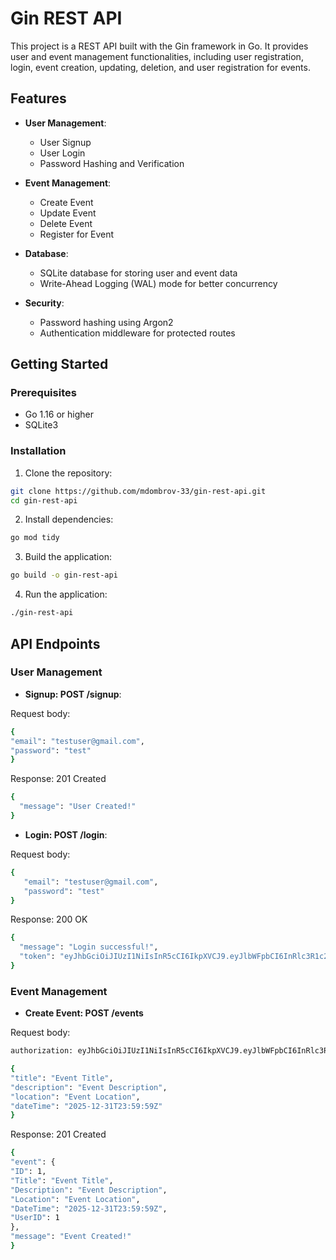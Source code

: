 # Gin REST API

This project is a REST API built with the Gin framework in Go. It provides user and event management functionalities, including user registration, login, event creation, updating, deletion, and user registration for events.

## Features

- **User Management**:
  - User Signup
  - User Login
  - Password Hashing and Verification

- **Event Management**:
  - Create Event
  - Update Event
  - Delete Event
  - Register for Event

- **Database**:
  - SQLite database for storing user and event data
  - Write-Ahead Logging (WAL) mode for better concurrency

- **Security**:
  - Password hashing using Argon2
  - Authentication middleware for protected routes

## Getting Started

### Prerequisites

- Go 1.16 or higher
- SQLite3

### Installation

1. Clone the repository:

```sh
git clone https://github.com/mdombrov-33/gin-rest-api.git
cd gin-rest-api
```

 2. Install dependencies:
    
```sh
go mod tidy
```
  
3. Build the application:

```sh
go build -o gin-rest-api
```

4. Run the application:

```sh
./gin-rest-api
```

  ## API Endpoints
  
### User Management
- **Signup: POST /signup**:

Request body:

 ```sh
 {
 "email": "testuser@gmail.com",
 "password": "test"
 }
```

Response: 201 Created

```sh
{
  "message": "User Created!"
}
```

- **Login: POST /login**:

Request body:

```sh
{
   "email": "testuser@gmail.com",
   "password": "test"
}
```

Response: 200 OK

```sh
{
  "message": "Login successful!",
  "token": "eyJhbGciOiJIUzI1NiIsInR5cCI6IkpXVCJ9.eyJlbWFpbCI6InRlc3R1c2VyQGdtYWlsLmNvbSIsImV4cCI6MTczMDE4NjYzMSwidXNlcklkIjo1fQ.aEZHPT_HdpHf6S3I-oIkgfHLYHUYFrBvXFlQQDaMMVA"
}
```

### Event Management

- **Create Event: POST /events**

Request body:
```sh
authorization: eyJhbGciOiJIUzI1NiIsInR5cCI6IkpXVCJ9.eyJlbWFpbCI6InRlc3R1c2VyQGdtYWlsLmNvbSIsImV4cCI6MTczMDE4NjYzMSwidXNlcklkIjo1fQ.aEZHPT_HdpHf6S3I-oIkgfHLYHUYFrBvXFlQQDaMMVA

{
"title": "Event Title",
"description": "Event Description",
"location": "Event Location",
"dateTime": "2025-12-31T23:59:59Z"
}
```

Response: 201 Created

```sh
{
"event": {
"ID": 1,
"Title": "Event Title",
"Description": "Event Description",
"Location": "Event Location",
"DateTime": "2025-12-31T23:59:59Z",
"UserID": 1
},
"message": "Event Created!"
}
```
